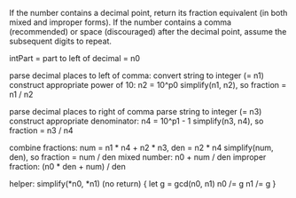 If the number contains a decimal point, return its fraction equivalent (in both mixed and improper forms).
If the number contains a comma (recommended) or space (discouraged) after the decimal point, assume the subsequent digits to repeat.

intPart = part to left of decimal = n0

parse decimal places to left of comma:
    convert string to integer (= n1)
    construct appropriate power of 10: n2 = 10^p0
    simplify(n1, n2), so fraction = n1 / n2

parse decimal places to right of comma
    parse string to integer (= n3)
    construct appropriate denominator: n4 = 10^p1 - 1
    simplify(n3, n4), so fraction = n3 / n4

combine fractions:
    num = n1 * n4 + n2 * n3, den = n2 * n4
    simplify(num, den), so fraction = num / den
    mixed number: n0 + num / den
    improper fraction: (n0 * den + num) / den

helper:
simplify(*n0, *n1) (no return) {
    let g = gcd(n0, n1)
    n0 /= g
    n1 /= g
}
